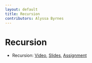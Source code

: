 ```yaml
---
layout: default
title: Recursion
contributors: Alyssa Byrnes
---
```


# Recursion

* Recursion: [Video](https://youtu.be/TTBgV6I2ubQ), [Slides](/comp283/lessons/Recursion.html), [Assignment](https://www.gradescope.com/)

